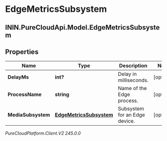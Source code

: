 # EdgeMetricsSubsystem

## ININ.PureCloudApi.Model.EdgeMetricsSubsystem

## Properties

|Name | Type | Description | Notes|
|------------ | ------------- | ------------- | -------------|
| **DelayMs** | **int?** | Delay in milliseconds. | [optional] |
| **ProcessName** | **string** | Name of the Edge process. | [optional] |
| **MediaSubsystem** | [**EdgeMetricsSubsystem**](EdgeMetricsSubsystem) | Subsystem for an Edge device. | [optional] |



_PureCloudPlatform.Client.V2 245.0.0_
